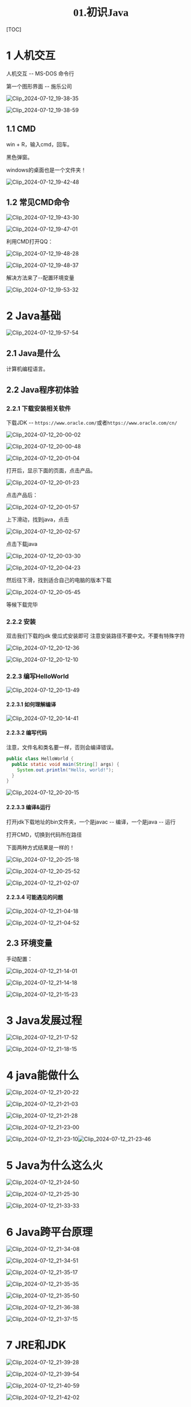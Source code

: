 <h1 style="text-align: center; font-family: 'Menlo'">01.初识Java</h1>

[TOC]

# 1 人机交互

人机交互 -- MS-DOS 命令行

第一个图形界面 -- 施乐公司

![Clip_2024-07-12_19-38-35](./assets/Clip_2024-07-12_19-38-35.png)

![Clip_2024-07-12_19-38-59](./assets/Clip_2024-07-12_19-38-59.png)

## 1.1 CMD

win + R，输入cmd，回车。

黑色弹窗。

windows的桌面也是一个文件夹！

![Clip_2024-07-12_19-42-48](./assets/Clip_2024-07-12_19-42-48.png)

## 1.2 常见CMD命令

![Clip_2024-07-12_19-43-30](./assets/Clip_2024-07-12_19-43-30.png)

![Clip_2024-07-12_19-47-01](./assets/Clip_2024-07-12_19-47-01.png)

利用CMD打开QQ：

![Clip_2024-07-12_19-48-28](./assets/Clip_2024-07-12_19-48-28.png)

![Clip_2024-07-12_19-48-37](./assets/Clip_2024-07-12_19-48-37.png)

解决方法来了--配置环境变量

![Clip_2024-07-12_19-53-32](./assets/Clip_2024-07-12_19-53-32.png)

# 2 Java基础

![Clip_2024-07-12_19-57-54](./assets/Clip_2024-07-12_19-57-54.png)

## 2.1 Java是什么

计算机编程语言。

## 2.2 Java程序初体验

### 2.2.1 下载安装相关软件

下载JDK -- `https://www.oracle.com/`或者`https://www.oracle.com/cn/`

![Clip_2024-07-12_20-00-02](./assets/Clip_2024-07-12_20-00-02.png)

![Clip_2024-07-12_20-00-48](./assets/Clip_2024-07-12_20-00-48.png)

![Clip_2024-07-12_20-01-04](./assets/Clip_2024-07-12_20-01-04.png)

打开后，显示下面的页面，点击产品。

![Clip_2024-07-12_20-01-23](./assets/Clip_2024-07-12_20-01-23.png)

点击产品后：

![Clip_2024-07-12_20-01-57](./assets/Clip_2024-07-12_20-01-57.png)

上下滑动，找到java，点击

![Clip_2024-07-12_20-02-57](./assets/Clip_2024-07-12_20-02-57.png)

点击下载java

![Clip_2024-07-12_20-03-30](./assets/Clip_2024-07-12_20-03-30.png)

![Clip_2024-07-12_20-04-23](./assets/Clip_2024-07-12_20-04-23.png)

然后往下滑，找到适合自己的电脑的版本下载

![Clip_2024-07-12_20-05-45](./assets/Clip_2024-07-12_20-05-45.png)

等候下载完毕

### 2.2.2 安装

双击我们下载的jdk 傻瓜式安装即可 注意安装路径不要中文。不要有特殊字符

![Clip_2024-07-12_20-12-36](./assets/Clip_2024-07-12_20-12-36.png)

![Clip_2024-07-12_20-12-10](./assets/Clip_2024-07-12_20-12-10.png)

### 2.2.3 编写HelloWorld

![Clip_2024-07-12_20-13-49](./assets/Clip_2024-07-12_20-13-49.png)

#### 2.2.3.1 如何理解编译

![Clip_2024-07-12_20-14-41](./assets/Clip_2024-07-12_20-14-41.png)

#### 2.2.3.2 编写代码

注意，文件名和类名要一样，否则会编译错误。

```java
public class HelloWorld {
  public static void main(String[] args) {
    System.out.println("Hello, world!");
  }
}
```

![Clip_2024-07-12_20-20-15](./assets/Clip_2024-07-12_20-20-15.png)

#### 2.2.3.3 编译&运行

打开jdk下载地址的bin文件夹，一个是javac -- 编译，一个是java -- 运行

打开CMD，切换到代码所在路径

下面两种方式结果是一样的！

![Clip_2024-07-12_20-25-18](./assets/Clip_2024-07-12_20-25-18.png)

![Clip_2024-07-12_20-25-52](./assets/Clip_2024-07-12_20-25-52.png)

![Clip_2024-07-12_21-02-07](./assets/Clip_2024-07-12_21-02-07.png)

#### 2.2.3.4 可能遇见的问题

![Clip_2024-07-12_21-04-18](./assets/Clip_2024-07-12_21-04-18.png)

![Clip_2024-07-12_21-04-52](./assets/Clip_2024-07-12_21-04-52.png)

## 2.3 环境变量

手动配置：

![Clip_2024-07-12_21-14-01](./assets/Clip_2024-07-12_21-14-01.png)

![Clip_2024-07-12_21-14-18](./assets/Clip_2024-07-12_21-14-18.png)

![Clip_2024-07-12_21-15-23](./assets/Clip_2024-07-12_21-15-23.png)

# 3 Java发展过程

![Clip_2024-07-12_21-17-52](./assets/Clip_2024-07-12_21-17-52.png)

![Clip_2024-07-12_21-18-15](./assets/Clip_2024-07-12_21-18-15.png)

# 4 java能做什么

![Clip_2024-07-12_21-20-22](./assets/Clip_2024-07-12_21-20-22.png)

![Clip_2024-07-12_21-21-03](./assets/Clip_2024-07-12_21-21-03.png)

![Clip_2024-07-12_21-21-28](./assets/Clip_2024-07-12_21-21-28.png)

![Clip_2024-07-12_21-23-00](./assets/Clip_2024-07-12_21-23-00.png)

![Clip_2024-07-12_21-23-10](./assets/Clip_2024-07-12_21-23-10.png)![Clip_2024-07-12_21-23-46](./assets/Clip_2024-07-12_21-23-46.png)

# 5 Java为什么这么火

![Clip_2024-07-12_21-24-50](./assets/Clip_2024-07-12_21-24-50.png)

![Clip_2024-07-12_21-25-30](./assets/Clip_2024-07-12_21-25-30.png)

![Clip_2024-07-12_21-33-33](./assets/Clip_2024-07-12_21-33-33.png)

# 6 Java跨平台原理

![Clip_2024-07-12_21-34-08](./assets/Clip_2024-07-12_21-34-08.png)

![Clip_2024-07-12_21-34-51](./assets/Clip_2024-07-12_21-34-51.png)

![Clip_2024-07-12_21-35-17](./assets/Clip_2024-07-12_21-35-17.png)

![Clip_2024-07-12_21-35-35](./assets/Clip_2024-07-12_21-35-35.png)

![Clip_2024-07-12_21-35-50](./assets/Clip_2024-07-12_21-35-50.png)

![Clip_2024-07-12_21-36-38](./assets/Clip_2024-07-12_21-36-38.png)

![Clip_2024-07-12_21-37-15](./assets/Clip_2024-07-12_21-37-15.png)

# 7 JRE和JDK

![Clip_2024-07-12_21-39-28](./assets/Clip_2024-07-12_21-39-28.png)

![Clip_2024-07-12_21-39-54](./assets/Clip_2024-07-12_21-39-54.png)

![Clip_2024-07-12_21-40-59](./assets/Clip_2024-07-12_21-40-59.png)

![Clip_2024-07-12_21-42-02](./assets/Clip_2024-07-12_21-42-02.png)

